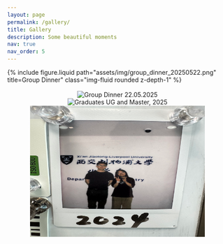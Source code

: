```yaml
---
layout: page
permalink: /gallery/
title: Gallery
description: Some beautiful moments
nav: true
nav_order: 5
---
```


<div class="row">
    <div class="col-sm mt-3 mt-md-0">
        {% include figure.liquid path="assets/img/group_dinner_20250522.png" title=Group Dinner" class="img-fluid rounded z-depth-1" %}
    </div>
</div>
<br>


<div align="center">
  <img src="assets/img/group_photos/group_dinner_20250522.png" alt="Group Dinner 22.05.2025" width="400" height="300">
</div>

<div align="center">
  <img src="assets/img/group_photos/graduates_2025.png" alt="Graduates UG and Master, 2025" width="400" height="300">
</div>

<div align="center">
  <img src="assets/img/group_photos/graduates_2024.png" alt="Graduates UG, 2024" width="400" height="300">
</div>